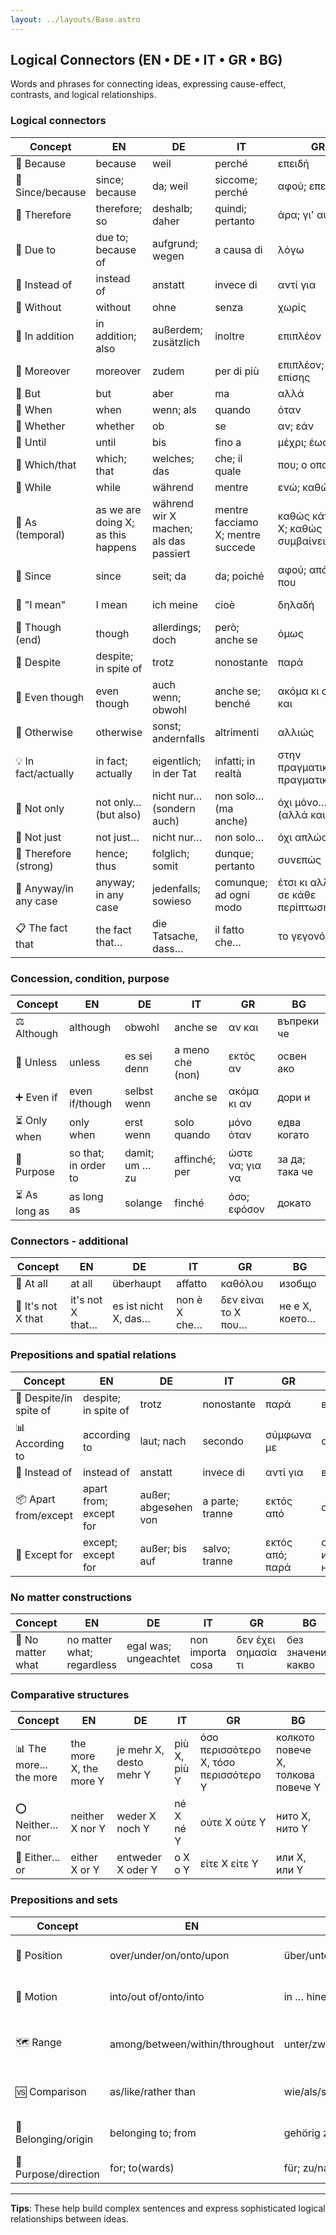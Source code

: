 ```yaml
---
layout: ../layouts/Base.astro
---
```

## Logical Connectors (EN • DE • IT • GR • BG)

Words and phrases for connecting ideas, expressing cause-effect, contrasts, and logical relationships.

### Logical connectors
| Concept | EN | DE | IT | GR | BG |
|---|---|---|---|---|---|
| 🔗 Because | because | weil | perché | επειδή | защото |
| 🔗 Since/because | since; because | da; weil | siccome; perché | αφού; επειδή | понеже; тъй като |
| 🔗 Therefore | therefore; so | deshalb; daher | quindi; pertanto | άρα; γι' αυτό | следователно; затова |
| 🔗 Due to | due to; because of | aufgrund; wegen | a causa di | λόγω | поради; заради |
| 🔗 Instead of | instead of | anstatt | invece di | αντί για | вместо |
| 🔗 Without | without | ohne | senza | χωρίς | без |
| 🔗 In addition | in addition; also | außerdem; zusätzlich | inoltre | επιπλέον | освеν това |
| 🔗 Moreover | moreover | zudem | per di più | επιπλέον; επίσης | освен това |
| 🔗 But | but | aber | ma | αλλά | но; ама |
| 🔗 When | when | wenn; als | quando | όταν | когато |
| 🔗 Whether | whether | ob | se | αν; εάν | дали |
| 🔗 Until | until | bis | fino a | μέχρι; έως | до |
| 🔗 Which/that | which; that | welches; das | che; il quale | που; ο οποίος | който/която |
| 🔗 While | while | während | mentre | ενώ; καθώς | докато |
| 🔗 As (temporal) | as we are doing X; as this happens | während wir X machen; als das passiert | mentre facciamo X; mentre succede | καθώς κάνουμε X; καθώς συμβαίνει αυτό | докато правим X; докато се случва това |
| 🔗 Since | since | seit; da | da; poiché | αφού; από τότε που | откакто; тъй като |
| 🧷 "I mean" | I mean | ich meine | cioè | δηλαδή | демек; в смисъл |
| 🔄 Though (end) | though | allerdings; doch | però; anche se | όμως | обаче |
| 🚧 Despite | despite; in spite of | trotz | nonostante | παρά | въпреки |
| 🔄 Even though | even though | auch wenn; obwohl | anche se; benché | ακόμα κι αν; αν και | въпреки че; дори и |
| 🔀 Otherwise | otherwise | sonst; andernfalls | altrimenti | αλλιώς | иначе |
| 💡 In fact/actually | in fact; actually | eigentlich; in der Tat | infatti; in realtà | στην πραγματικότητα; πραγματικά | всъщност; в действителност |
| 🎯 Not only | not only… (but also) | nicht nur… (sondern auch) | non solo… (ma anche) | όχι μόνο… (αλλά και) | не само… (но и) |
| 🚫 Not just | not just… | nicht nur… | non solo… | όχι απλώς… | не просто… |
| 🔗 Therefore (strong) | hence; thus | folglich; somit | dunque; pertanto | συνεπώς | следователно |
| 🔁 Anyway/in any case | anyway; in any case | jedenfalls; sowieso | comunque; ad ogni modo | έτσι κι αλλιώς; σε κάθε περίπτωση | така или иначе; във всеки случай |
| 📋 The fact that | the fact that… | die Tatsache, dass… | il fatto che… | το γεγονός ότι… | фактът, че… |

### Concession, condition, purpose
| Concept | EN | DE | IT | GR | BG |
|---|---|---|---|---|---|
| ⚖️ Although | although | obwohl | anche se | αν και | въпреки че |
| 🚫 Unless | unless | es sei denn | a meno che (non) | εκτός αν | освен ако |
| ➕ Even if | even if/though | selbst wenn | anche se | ακόμα κι αν | дори и |
| ⏳ Only when | only when | erst wenn | solo quando | μόνο όταν | едва когато |
| 🎯 Purpose | so that; in order to | damit; um … zu | affinché; per | ώστε να; για να | за да; така че |
| ⏳ As long as | as long as | solange | finché | όσο; εφόσον | докато |

### Connectors - additional
| Concept | EN | DE | IT | GR | BG |
|---|---|---|---|---|---|
| 🏃 At all | at all | überhaupt | affatto | καθόλου | изобщо |
| 🎯 It's not X that | it's not X that… | es ist nicht X, das… | non è X che… | δεν είναι το X που… | не е X, което… |

### Prepositions and spatial relations
| Concept | EN | DE | IT | GR | BG |
|---|---|---|---|---|---|
| 📍 Despite/in spite of | despite; in spite of | trotz | nonostante | παρά | въпреки |
| 📊 According to | according to | laut; nach | secondo | σύμφωνα με | според |
| 🔄 Instead of | instead of | anstatt | invece di | αντί για | вместо |
| 📦 Apart from/except | apart from; except for | außer; abgesehen von | a parte; tranne | εκτός από | освен |
| 🚫 Except for | except; except for | außer; bis auf | salvo; tranne | εκτός από; παρά | освен; с изключение на |

### No matter constructions
| Concept | EN | DE | IT | GR | BG |
|---|---|---|---|---|---|
| 🔄 No matter what | no matter what; regardless | egal was; ungeachtet | non importa cosa | δεν έχει σημασία τι | без значение какво |

### Comparative structures
| Concept | EN | DE | IT | GR | BG |
|---|---|---|---|---|---|
| 📊 The more... the more | the more X, the more Y | je mehr X, desto mehr Y | più X, più Y | όσο περισσότερο X, τόσο περισσότερο Y | колкото повече X, толкова повече Y |
| ⭕ Neither... nor | neither X nor Y | weder X noch Y | né X né Y | ούτε X ούτε Y | нито X, нито Y |
| 🔀 Either... or | either X or Y | entweder X oder Y | o X o Y | είτε X είτε Y | или X, или Y |

### Prepositions and sets
| Concept | EN | DE | IT | GR | BG |
|---|---|---|---|---|---|
| 📍 Position | over/under/on/onto/upon | über/unter/auf/auf … hin | sopra/sotto/su | πάνω/κάτω/πάνω σε | над/под/на/върху |
| 📍 Motion | into/out of/onto/into | in … hinein/aus … heraus | dentro/fuori (da)/su | μέσα σε/έξω από/πάνω σε | в/извън/върху |
| 🗺️ Range | among/between/within/throughout | unter/zwischen/innerhalb/durchweg | tra/fra; entro; in tutto | ανάμεσα/μεταξύ/εντός/παντού | сред/между/в рамките/навсякъде |
| 🆚 Comparison | as/like/rather than | wie/als/statt | come/anziché | σαν/όπως/αντί να | като/като че/вместо да |
| 🧾 Belonging/origin | belonging to; from | gehörig zu; aus/von | appartenente a; di/da | που ανήκει σε; από | принадлежащ на; от |
| 🧭 Purpose/direction | for; to(wards) | für; zu/nach | per; verso | για; προς | за; към |

---
**Tips**: These help build complex sentences and express sophisticated logical relationships between ideas.
